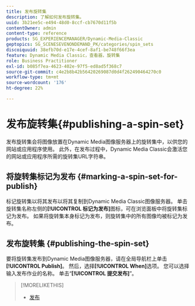 ```yaml
---
title: 发布旋转集
description: 了解如何发布旋转集。
uuid: 3b21ee5c-e494-48d0-8ccf-cb7670d11f5b
contentOwner: admin
content-type: reference
products: SG_EXPERIENCEMANAGER/Dynamic-Media-Classic
geptopics: SG_SCENESEVENONDEMAND_PK/categories/spin_sets
discoiquuid: 38efb70d-e17e-4cef-8af1-be748f66f3ea
feature: Dynamic Media Classic，查看器，旋转集
role: Business Practitioner
exl-id: b085f7ea-4623-402e-97f5-ed8ad5f368c7
source-git-commit: c4e2b8b42b56420269087d0d4f262490464270c0
workflow-type: tm+mt
source-wordcount: '176'
ht-degree: 22%

---
```


# 发布旋转集{#publishing-a-spin-set}

发布旋转集会将图像放置在Dynamic Media图像服务器上的旋转集中，以供您的网站或应用程序使用。 此外，在发布过程中，Dynamic Media Classic会激活您的网站或应用程序所需的旋转集URL字符串。

## 将旋转集标记为发布 {#marking-a-spin-set-for-publish}

标记旋转集以将其发布以将其复制到Dynamic Media Classic图像服务器。 单击旋转集名称左侧的&#x200B;**[!UICONTROL 标记为发布]**&#x200B;图标，可在浏览面板中将旋转集标记为发布。 如果将旋转集本身标记为发布，则旋转集中的所有图像均被标记为发布。

## 发布旋转集 {#publishing-the-spin-set}

要将旋转集发布到Dynamic Media图像服务器，请在全局导航栏上单击&#x200B;**[!UICONTROL Publish]**。 然后，选择&#x200B;**[!UICONTROL When]**&#x200B;选项。 您可以选择输入发布作业的名称。 单击“**[!UICONTROL 提交发布]**”。

>[!MORELIKETHIS]
>
>* [发布](publishing-files.md#publishing_files)

